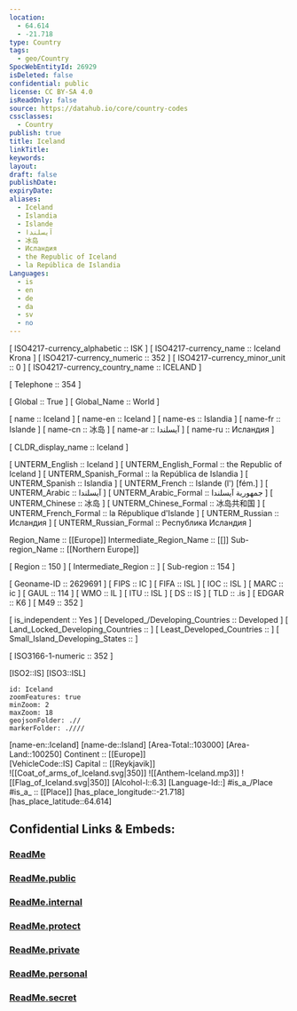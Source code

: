 ```yaml
---
location:
  - 64.614
  - -21.718
type: Country
tags:
  - geo/Country
SpocWebEntityId: 26929
isDeleted: false
confidential: public
license: CC BY-SA 4.0
isReadOnly: false
source: https://datahub.io/core/country-codes
cssclasses:
  - Country
publish: true
title: Iceland
linkTitle:
keywords:
layout:
draft: false
publishDate:
expiryDate:
aliases:
  - Iceland
  - Islandia
  - Islande
  - آيسلندا
  - 冰岛
  - Исландия
  - the Republic of Iceland
  - la República de Islandia
Languages:
  - is
  - en
  - de
  - da
  - sv
  - no
---
```



[	ISO4217-currency_alphabetic	 :: ISK ] 
[	ISO4217-currency_name	 :: Iceland Krona ] 
[	ISO4217-currency_numeric	 :: 352 ] 
[	ISO4217-currency_minor_unit	 :: 0 ] 
[	ISO4217-currency_country_name	 :: ICELAND ] 

[	Telephone	 :: 354 ] 

[	Global	 :: True ] 
[	Global_Name	 :: World ] 

[	name	 :: Iceland ] 
[	name-en	 :: Iceland ] 
[	name-es	 :: Islandia ] 
[	name-fr	 :: Islande ] 
[	name-cn	 :: 冰岛 ] 
[	name-ar	 :: آيسلندا ] 
[	name-ru	 :: Исландия ] 

[	CLDR_display_name	 :: Iceland ] 

[	UNTERM_English	 :: Iceland ] 
[	UNTERM_English_Formal	 :: the Republic of Iceland ] 
[	UNTERM_Spanish_Formal	 :: la República de Islandia ] 
[	UNTERM_Spanish	 :: Islandia ] 
[	UNTERM_French	 :: Islande (l') [fém.] ] 
[	UNTERM_Arabic	 :: آيسلندا ] 
[	UNTERM_Arabic_Formal	 :: جمهورية آيسلندا ] 
[	UNTERM_Chinese	 :: 冰岛 ] 
[	UNTERM_Chinese_Formal	 :: 冰岛共和国 ] 
[	UNTERM_French_Formal	 :: la République d'Islande ] 
[	UNTERM_Russian	 :: Исландия ] 
[	UNTERM_Russian_Formal	 :: Республика Исландия ] 

Region_Name ::  [[Europe]] 
Intermediate_Region_Name ::  [[]] 
Sub-region_Name ::  [[Northern Europe]] 

[	Region	 :: 150 ] 
[	Intermediate_Region	 ::  ] 
[	Sub-region	 :: 154 ] 

[	Geoname-ID	 :: 2629691 ] 
[	FIPS	 :: IC ] 
[	FIFA	 :: ISL ] 
[	IOC	 :: ISL ] 
[	MARC	 :: ic ] 
[	GAUL	 :: 114 ] 
[	WMO	 :: IL ] 
[	ITU	 :: ISL ] 
[	DS	 :: IS ] 
[	TLD	 :: .is ] 
[	EDGAR	 :: K6 ] 
[	M49	 :: 352 ] 

[	is_independent	 :: Yes ] 
[	Developed_/Developing_Countries	 :: Developed ] 
[	Land_Locked_Developing_Countries	 ::  ] 
[	Least_Developed_Countries	 ::  ] 
[	Small_Island_Developing_States	 ::  ] 

[	ISO3166-1-numeric	 :: 352 ] 



[ISO2::IS] 
[ISO3::ISL] 
```leaflet
id: Iceland
zoomFeatures: true 
minZoom: 2 
maxZoom: 18
geojsonFolder: .//
markerFolder: .////
```

[name-en::Iceland] 
[name-de::Island] 
[Area-Total::103000] 
[Area-Land::100250] 
Continent :: [[Europe]]  
[VehicleCode::IS] 
Capital :: [[Reykjavik]]  
![[Coat_of_arms_of_Iceland.svg|350]] 
![[Anthem-Iceland.mp3]] 
![[Flag_of_Iceland.svg|350]] 
[Alcohol-l::6.3] 
[Language-Id::] 
#is_a_/Place  
#is_a_ :: [[Place]] 
[has_place_longitude::-21.718] 
[has_place_latitude::64.614] 


## Confidential Links & Embeds: 

### [ReadMe](/_Standards/Earth/Continent/Europe/Europe~North/Iceland/ReadMe.md) 

### [ReadMe.public](/_public/Earth/Continent/Europe/Europe~North/Iceland/ReadMe.public.md) 

### [ReadMe.internal](/_internal/Earth/Continent/Europe/Europe~North/Iceland/ReadMe.internal.md) 

### [ReadMe.protect](/_protect/Earth/Continent/Europe/Europe~North/Iceland/ReadMe.protect.md) 

### [ReadMe.private](/_private/Earth/Continent/Europe/Europe~North/Iceland/ReadMe.private.md) 

### [ReadMe.personal](/_personal/Earth/Continent/Europe/Europe~North/Iceland/ReadMe.personal.md) 

### [ReadMe.secret](/_secret/Earth/Continent/Europe/Europe~North/Iceland/ReadMe.secret.md)

